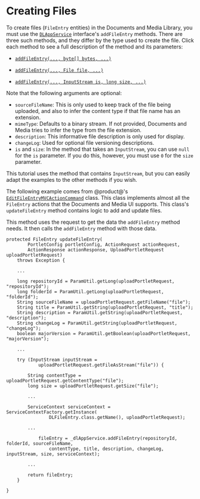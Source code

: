 # Creating Files [](id=creating-files)

To create files (`FileEntry` entities) in the Documents and Media Library, you 
must use the 
[`DLAppService`](@platform-ref@/7.1-latest/javadocs/portal-kernel/com/liferay/document/library/kernel/service/DLAppService.html) 
interface's `addFileEntry` methods. There are three such methods, and they 
differ by the type used to create the file. Click each method to see a 
full description of the method and its parameters: 

-   [`addFileEntry(..., byte[] bytes, ...)`](@platform-ref@/7.1-latest/javadocs/portal-kernel/com/liferay/document/library/kernel/service/DLAppService.html#addFileEntry-long-long-java.lang.String-java.lang.String-java.lang.String-java.lang.String-java.lang.String-byte:A-com.liferay.portal.kernel.service.ServiceContext-) 

-   [`addFileEntry(..., File file, ...)`](@platform-ref@/7.1-latest/javadocs/portal-kernel/com/liferay/document/library/kernel/service/DLAppService.html#addFileEntry-long-long-java.lang.String-java.lang.String-java.lang.String-java.lang.String-java.lang.String-java.io.File-com.liferay.portal.kernel.service.ServiceContext-)

-   [`addFileEntry(..., InputStream is, long size, ...)`](@platform-ref@/7.1-latest/javadocs/portal-kernel/com/liferay/document/library/kernel/service/DLAppService.html#addFileEntry-long-long-java.lang.String-java.lang.String-java.lang.String-java.lang.String-java.lang.String-java.io.InputStream-long-com.liferay.portal.kernel.service.ServiceContext-)

Note that the following arguments are optional: 

-   `sourceFileName`: This is only used to keep track of the file being 
    uploaded, and also to infer the content type if that file name has an 
    extension. 
-   `mimeType`: Defaults to a binary stream. If not provided, Documents and 
    Media tries to infer the type from the file extension. 
-   `description`: This informative file description is only used for display. 
-   `changeLog`: Used for optional file versioning descriptions. 
-   `is` and `size`: In the method that takes an `InputStream`, you can use 
    `null` for the `is` parameter. If you do this, however, you must use `0` for 
    the `size` parameter. 

This tutorial uses the method that contains `InputStream`, but you can easily 
adapt the examples to the other methods if you wish. 

The following example comes from @product@'s 
[`EditFileEntryMVCActionCommand`](https://github.com/liferay/liferay-portal/blob/master/modules/apps/document-library/document-library-web/src/main/java/com/liferay/document/library/web/internal/portlet/action/EditFileEntryMVCActionCommand.java) 
class. This class implements almost all the `FileEntry` actions that the 
Documents and Media UI supports. This class's `updateFileEntry` method contains 
logic to add and update files. 

This method uses the request to get the data the `addFileEntry` method needs. It 
then calls the `addFileEntry` method with those data.

    protected FileEntry updateFileEntry(
            PortletConfig portletConfig, ActionRequest actionRequest, 
            ActionResponse actionResponse, UploadPortletRequest uploadPortletRequest)
        throws Exception {

        ...

        long repositoryId = ParamUtil.getLong(uploadPortletRequest, "repositoryId");
        long folderId = ParamUtil.getLong(uploadPortletRequest, "folderId");
        String sourceFileName = uploadPortletRequest.getFileName("file");
        String title = ParamUtil.getString(uploadPortletRequest, "title");
        String description = ParamUtil.getString(uploadPortletRequest, "description");
        String changeLog = ParamUtil.getString(uploadPortletRequest, "changeLog");
        boolean majorVersion = ParamUtil.getBoolean(uploadPortletRequest, "majorVersion");

        ...

        try (InputStream inputStream =
                uploadPortletRequest.getFileAsStream("file")) {

            String contentType = uploadPortletRequest.getContentType("file");
            long size = uploadPortletRequest.getSize("file");

            ...

            ServiceContext serviceContext = ServiceContextFactory.getInstance(
                    DLFileEntry.class.getName(), uploadPortletRequest);

            ...

                fileEntry = _dlAppService.addFileEntry(repositoryId, folderId, sourceFileName, 
                    contentType, title, description, changeLog, inputStream, size, serviceContext);

            ...

            return fileEntry;
        }

    }
